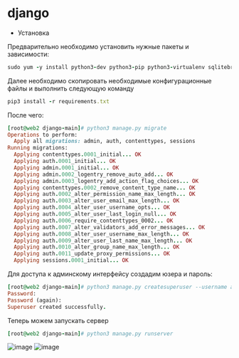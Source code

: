 # django

- Установка 

Предварительно необходимо установить нужные пакеты и зависимости:

```ruby
sudo yum -y install python3-dev python3-pip python3-virtualenv sqlitebrowser
```
Далее необходимо скопировать необходимые конфигурационные файлы и выполнить следующую команду
```ruby
pip3 install -r requirements.txt
```
После чего:
```ruby
[root@web2 django-main]# python3 manage.py migrate
Operations to perform:
  Apply all migrations: admin, auth, contenttypes, sessions
Running migrations:
  Applying contenttypes.0001_initial... OK
  Applying auth.0001_initial... OK
  Applying admin.0001_initial... OK
  Applying admin.0002_logentry_remove_auto_add... OK
  Applying admin.0003_logentry_add_action_flag_choices... OK
  Applying contenttypes.0002_remove_content_type_name... OK
  Applying auth.0002_alter_permission_name_max_length... OK
  Applying auth.0003_alter_user_email_max_length... OK
  Applying auth.0004_alter_user_username_opts... OK
  Applying auth.0005_alter_user_last_login_null... OK
  Applying auth.0006_require_contenttypes_0002... OK
  Applying auth.0007_alter_validators_add_error_messages... OK
  Applying auth.0008_alter_user_username_max_length... OK
  Applying auth.0009_alter_user_last_name_max_length... OK
  Applying auth.0010_alter_group_name_max_length... OK
  Applying auth.0011_update_proxy_permissions... OK
  Applying sessions.0001_initial... OK
  ```
  Для доступа к админскому интерфейсу создадим юзера и пароль:
 ```ruby
[root@web2 django-main]# python3 manage.py createsuperuser --username admin --email admin@test.com
Password:
Password (again):
Superuser created successfully.
```
Теперь можем запускать сервер
```ruby
[root@web2 django-main]# python3 manage.py runserver
```
![image](https://user-images.githubusercontent.com/69155591/117031735-b14c6800-ad22-11eb-8d59-49f12e158c6f.png)
![image](https://user-images.githubusercontent.com/69155591/117031833-c75a2880-ad22-11eb-8dce-d2a9c6f26466.png)


